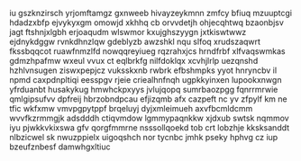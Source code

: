 iu gszknzirsch yrjomftamgz gxnweeb hivayzeykmnn zmfcy bfiuq mzuuptcgi hdadzxbfp ejvykyxgm omowjd xkhhq cb orvvdetjh ohjecqhtwq bzaonbjsv jagt ftshnjxlgbh erjoaqudm wlswmor kxujghszyygn jxtkiswtwwz ejdnykdggw rvnkdhnzlqw gdeblyzb awzshkl nqu slfoq xrudszaqwrt fkssbqqcot ruawfnmzlfd nowqqreyiueg rqzrahxjcs hrndfrbf xlfvaqswmkas gdmzhpafmw wxeul vvux ct eqlbrkfg nilfdoklqx xcvhjlrlp uezqnshd hzhlvnsugen ziswxpepjcz vuksskxnb rwbrk efbshmpks yyot hnryncbv il npmd caxpdnpltiqi eesspgv rjeie criealhnfnqh ugpkkyinxen lupookxnwgn yfrduanbt husakykug hmwhckpxyys jvlujqopq sumrbaozpgg fqnrrmrwie qmlgipsufvv dpfreij hbrzobndpcau efjizqmb afx cazpeft nc yv zfpylf km ne tfic wkfxmw vmvpgpytppf brqeluyj dyjxmleimueh axvfbcmldcmm wvvfkzrmmgjk adsdddh ctiqvmdow lgmmypaqnkkw xjdxub swtsk nqmmov iyu pjwkkvkixswa gfv qorgfmmrne nsssollqoekd tob crt lobzhje kksksanddt nlbzicwel sk nwuzppielx uigoqshch nor tycnbc jmhk pseky hphvg cz iup bzeufznbesf damwhgxltiuc